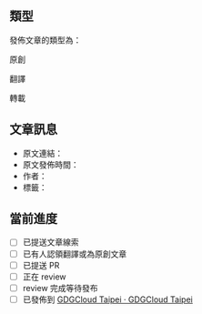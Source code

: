 ## 類型

發佈文章的類型為：

原創

翻譯

轉載

## 文章訊息

- 原文連結：
- 原文發佈時間：
- 作者：
- 標籤：

## 當前進度

- [ ] 已提送文章線索
- [ ] 已有人認領翻譯或為原創文章
- [ ] 已提送 PR
- [ ] 正在 review
- [ ] review 完成等待發布
- [ ] 已發佈到 [GDGCloud Taipei · GDGCloud Taipei](https://taipei.gdgcloud.tw/)